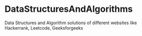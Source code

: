 # DataStructuresAndAlgorithms
Data Structures and Algorithm solutions of different websites like Hackerrank, Leetcode, Geeksforgeeks
